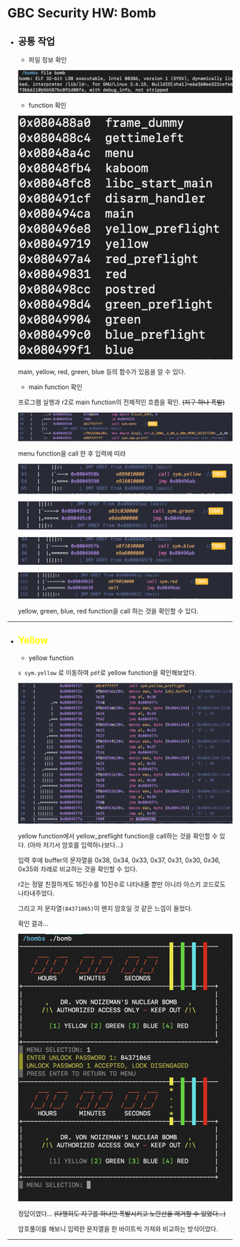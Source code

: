 # GBC Security HW: Bomb

- ## 공통 작업 
    - 파일 정보 확인 

    ![1](common/1.png)

    - function 확인 

    ![2](common/2.png)

    main, yellow, red, green, blue 등의 함수가 있음을 알 수 있다. 

    - main function 확인 

    프로그램 실행과 r2로 main function의 전체적인 흐름을 확인. ~~(지구 하나 폭발)~~

    ![3](common/3.png)

    menu function을 call 한 후 입력에 띠라 

    ![4](common/4.png)

    ![5](common/5.png)

    ![6](common/6.png)

    ![7](common/7.png)

    yellow, green, blue, red function을 call 하는 것을 확인할 수 있다. 

---

- <h2 style="color:yellow">Yellow</h2>

    - yellow function 

    `s sym.yellow` 로 이동하여 `pdf`로 yellow function을 확인해보았다. 

    ![1](yellow/1.png)

    yellow function에서 yellow_preflight function을 call하는 것을 확인할 수 있다. (아마 저기서 암호를 입력하나보다...)

    입력 후에 buffer의 문자열을 0x38, 0x34, 0x33, 0x37, 0x31, 0x30, 0x36, 0x35와 차례로 비교하는 것을 확인할 수 있다. 

    r2는 정말 친절하게도 16진수를 10진수로 나타내줄 뿐만 아니라 아스키 코드로도 나타내주었다. 

    그리고 저 문자열`(84371065)`이 왠지 암호일 것 같은 느낌이 들었다. 

    확인 결과...
    
    ![2](yellow/2.png)

    정답이였다... ~~(다행히도 지구를 하나만 폭발시키고 노란선을 제거할 수 있었다...)~~

    암호풀이를 해보니 입력한 문자열을 한 바이트씩 가져와 비교하는 방식이었다. 

---  
